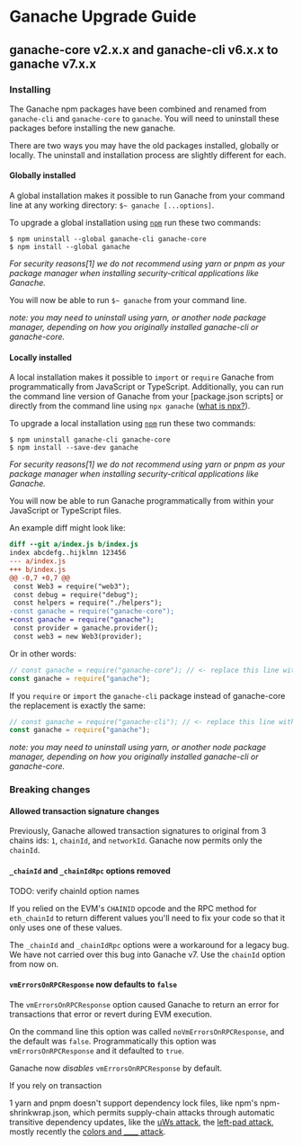 # Ganache Upgrade Guide

## ganache-core v2.x.x and ganache-cli v6.x.x to ganache v7.x.x

### Installing

The Ganache npm packages have been combined and renamed from `ganache-cli` and
`ganache-core` to `ganache`. You will need to uninstall these packages before
installing the new ganache.

There are two ways you may have the old packages installed, globally or locally.
The uninstall and installation process are slightly different for each.

#### Globally installed

A global installation makes it possible to run Ganache from your command line at
any working directory: `$~ ganache [...options]`.

To upgrade a global installation using [`npm`](____) run these two commands:

```console
$ npm uninstall --global ganache-cli ganache-core
$ npm install --global ganache
```

_For security reasons[1] we do not recommend using yarn or pnpm as your package
manager when installing security-critical applications like Ganache._

You will now be able to run `$~ ganache` from your command line.

_note: you may need to uninstall using yarn, or another node package manager,
depending on how you originally installed ganache-cli or ganache-core._

#### Locally installed

A local installation makes it possible to `import` or `require` Ganache from 
programmatically from JavaScript or TypeScript. Additionally, you can run the
command line version of Ganache from your [package.json scripts] or directly
from the command line using `npx ganache` ([what is npx?](______)).

To upgrade a local installation using [`npm`](____) run these two commands:

```console
$ npm uninstall ganache-cli ganache-core
$ npm install --save-dev ganache
```

_For security reasons[1] we do not recommend using yarn or pnpm as your package
manager when installing security-critical applications like Ganache._

You will now be able to run Ganache programmatically from within your JavaScript
or TypeScript files.

An example diff might look like:

```diff
diff --git a/index.js b/index.js
index abcdefg..hijklmn 123456
--- a/index.js
+++ b/index.js
@@ -0,7 +0,7 @@
 const Web3 = require("web3");
 const debug = require("debug");
 const helpers = require("./helpers");
-const ganache = require("ganache-core");
+const ganache = require("ganache");
 const provider = ganache.provider();
 const web3 = new Web3(provider);

```

Or in other words:

```javascript
// const ganache = require("ganache-core"); // <- replace this line with
const ganache = require("ganache");
```

If you `require` or `import` the `ganache-cli` package instead of ganache-core
the replacement is exactly the same:

```javascript
// const ganache = require("ganache-cli"); // <- replace this line with
const ganache = require("ganache");
```

_note: you may need to uninstall using yarn, or another node package manager,
depending on how you originally installed ganache-cli or ganache-core._

### Breaking changes

#### Allowed transaction signature changes

Previously, Ganache allowed transaction signatures to original from 3 chains
 ids: `1`, `chainId`, and `networkId`. Ganache now permits only the `chainId`.

#### `_chainId` and `_chainIdRpc` options removed

TODO: verify chainId option names

If you relied on the EVM's `CHAINID` opcode and the RPC method for `eth_chainId`
to return different values you'll need to fix your code so that it only uses one
of these values.

The `_chainId` and `_chainIdRpc` options were a workaround for a legacy bug. We
have not carried over this bug into Ganache v7. Use the `chainId` option from
now on.

#### `vmErrorsOnRPCResponse` now defaults to `false`

The `vmErrorsOnRPCResponse` option caused Ganache to return an error for
transactions that error or revert during EVM execution. 

On the command line this option was called `noVmErrorsOnRPCResponse`, and the
default was `false`. Programmatically this option was `vmErrorsOnRPCResponse` and
it defaulted to `true`.

Ganache now _disables_ `vmErrorsOnRPCResponse` by default.

If you rely on transaction


1 yarn and pnpm doesn't support dependency lock files, like npm's npm-shrinkwrap.json,
which permits supply-chain attacks through automatic transitive dependency
updates, like the [uWs attack](), the [left-pad attack](), mostly recently the
[colors and ____ attack]().